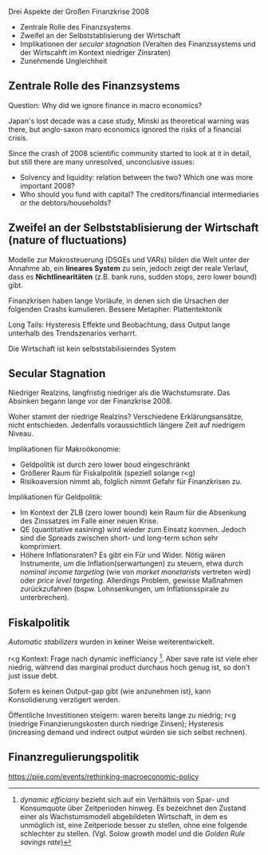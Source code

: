  Drei Aspekte der Großen Finanzkrise 2008
 
 * Zentrale Rolle des Finanzsystems
 * Zweifel an der Selbststablisierung der Wirtschaft
 * Implikationen der *secular stagnation* (Veralten des Finanzssystems und der Wirtscahft im Kontext niedriger Zinsraten)
 * Zunehmende Ungleichheit
 
 ## Zentrale Rolle des Finanzsystems
 
 Question: Why did we ignore finance in macro economics?
 
Japan's lost decade was a case study, Minski as theoretical warning was there, but anglo-saxon maro economics ignored the risks of a financial crisis.

Since the crash of 2008 scientific community started to look at it in detail, but still there are many unresolved, unconclusive issues:

* Solvency and liquidity: relation between the two? Which one was more important 2008?
* Who should you fund with capital? The creditors/financial intermediaries or the debtors/households?

## Zweifel an der Selbststablisierung der Wirtschaft (nature of fluctuations)

Modelle zur Makrosteuerung (DSGEs und VARs) bilden die Welt unter der Annahme ab, ein **lineares System** zu sein, jedoch zeigt der reale Verlauf, dass es **Nichtlinearitäten** (z.B. bank runs, sudden stops, zero lower bound) gibt.

Finanzkrisen haben lange Vorläufe, in denen sich die Ursachen der folgenden Crashs kumulieren. Bessere Metapher: Plattentektonik

Long Tails: Hysteresis Effekte und Beobachtung, dass Output lange unterhalb des Trendszenarios verharrt.

Die Wirtschaft ist kein selbststabilisierndes System

## Secular Stagnation

Niedriger Realzins, langfristig niedriger als die Wachstumsrate. Das Absinken begann lange vor der Finanzkrise 2008.

Woher stammt der niedrige Realzins? Verschiedene Erklärungsansätze, nicht entschieden. Jedenfalls voraussichtlich längere Zeit auf niedrigem Niveau.

Implikationen für Makroökonomie:

* Geldpolitik ist durch zero lower boud eingeschränkt
* Größerer Raum für Fiskalpolitik (speziell solange r<g)
* Risikoaversion nimmt ab, folglich nimmt Gefahr für Finanzkrisen zu.

Implikationen für Geldpolitik:

* Im Kontext der ZLB (zero lower bound) kein Raum für die Absenkung des Zinssatzes im Falle einer neuen Krise.
* QE (quantitative easining) wird wieder zum Einsatz kommen. Jedoch sind die Spreads zwischen short- und long-term schon sehr komprimiert.
* Höhere Inflationsraten? Es gibt ein Für und Wider. Nötig wären Instrumente, um die Inflation(serwartungen) zu steuern, etwa durch *nominal income targeting* (wie von *market monetarists* vertreten wird) oder *price level targeting*. Allerdings Problem, gewisse Maßnahmen zurückzufahren (bspw. Lohnsenkungen, um Inflationsspirale zu unterbrechen).

## Fiskalpolitik

*Automatic stabilizers* wurden in keiner Weise weiterentwickelt.

r<g Kontext: Frage nach dynamic inefficiancy [^1]. Aber save rate ist viele eher niedrig, während das marginal product durchaus hoch genug ist, so don't just issue debt.

[^1]: *dynamic efficiany* bezieht sich auf ein Verhältnis von Spar- und Konsumquote über Zeitperioden hinweg. Es bezeichnet den Zustand einer als Wachstumsmodell abgebildeten Wirtschaft, in dem es unmöglich ist, eine Zeitperiode besser zu stellen, ohne eine folgende schlechter zu stellen. (Vgl. Solow growth model und die *Golden Rule savings rate*)

Sofern es keinen Output-gap gibt (wie anzunehmen ist), kann Konsolidierung verzögert werden.

Öffentliche Investitionen steigern: waren bereits lange zu niedrig; r<g (niedrige Finanzierungskosten durch niedrige Zinsen); Hysteresis (increasing demand und indirect output würden sie sich selbst rechnen).

## Finanzregulierungspolitik

https://piie.com/events/rethinking-macroeconomic-policy
